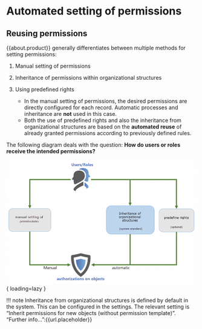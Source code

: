 # Automated setting of permissions

## Reusing permissions

{{about.product}} generally differentiates between multiple methods for setting permissions:

1. Manual setting of permissions
2. Inheritance of permissions within organizational structures
3. Using predefined rights

    - In the manual setting of permissions, the desired permissions are directly configured for each record. Automatic processes and inheritance are **not** used in this case.
    - Both the use of predefined rights and also the inheritance from organizational structures are based on the **automated reuse** of already granted permissions according to previously defined rules.

The following diagram deals with the question: **How do users or roles receive the intended permissions?**

![manual vs automated settings](/assets/en/permission/automated-setting-of-permissions/automated-setting-of-permissions-1.png){ loading=lazy }

!!! note
    Inheritance from organizational structures is defined by default in the system. This can be configured in the settings. The relevant setting is “Inherit permissions for new objects (without permission template)”. “Further info…”:{{url.placeholder}}
